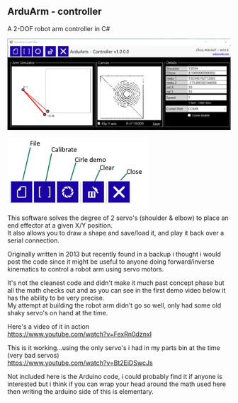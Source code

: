 ## ArduArm - controller  
A 2-DOF robot arm controller in C#  
  
![ArduArm_controller](/ArduArm-Controller.jpg)  
  
![ArduArm_controller](/ArduArm-icons.jpg)  
  
This software solves the degree of 2 servo's (shoulder & elbow) to place an end effector at a given X/Y position.  
It also allows you to draw a shape and save/load it, and play it back over a serial connection.  
  
Originally written in 2013 but recently found in a backup i thought i would post the code since it might be useful to anyone doing forward/inverse kinematics to control a robot arm using servo motors.  
  
It's not the cleanest code and didn't make it much past concept phase but all the math checks out and as you can see in the first demo video below it has the ability to be very precise.  
My attempt at building the robot arm didn't go so well, only had some old shaky servo's on hand at the time.  
  
Here's a video of it in action  
https://www.youtube.com/watch?v=FexRn0dznxI  
  
This is it working...using the only servo's i had in my parts bin at the time (very bad servos)  
https://www.youtube.com/watch?v=Bt2EiDSwcJs  
  
  
Not included here is the Arduino code, i could probably find it if anyone is interested but i think if you can wrap your head around the math used here then writing the arduino side of this is elementary.
